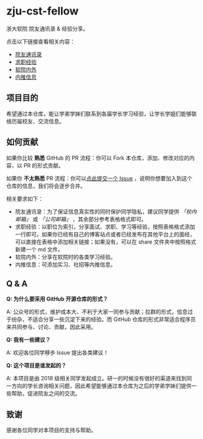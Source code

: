 # zju-cst-fellow

浙大软院 院友通讯录 & 经验分享。

点击以下链接查看相关内容：

- [院友通讯录](./docs/contact.md)
- [求职经验](./docs/share.md)
- [软院内外](./docs/college.md)
- [内推信息](./docs/referral.md)

## 项目目的

希望通过本仓库，能让学弟学妹们联系到各届学长学习经验，让学长学姐们能够联络历届校友、交流信息。

## 如何贡献

如果你比较 **熟悉** GitHub 的 PR 流程：你可以 Fork 本仓库，添加、修改对应的内容，以 PR 的形式贡献。

如果你 **不太熟悉** PR 流程：你可以[点此提交一个 Issue](https://github.com/zju-cst-fellow/zju-cst-fellow/issues/new) ，说明你想要加入到这个仓库的信息，我们将会逐步合并。

相关要求如下：

- 院友通讯录：为了保证信息真实性的同时保护同学隐私，建议同学提供 *「校内邮箱」* 或 *「公司邮箱」* ，其余部分参考表格格式即可。
- 求职经验：以职位为索引，分享面试、求职、学习等经验，按照表格格式添加一行即可。如果你已经有自己的博客站点或者已经发布在其他平台上的面经，可以直接在表格中添加相关链接；如果没有，可以在 share 文件夹中按照格式新建一个 md 文件。
- 软院内外：分享在软院时的各类学习经验。
- 内推信息：可添加实习、社招等内推信息。

## Q & A

**Q: 为什么要采用 GitHub 开源仓库的形式？**

A: 公众号的形式，维护成本大、不利于大家一同参与贡献；拉群的形式，信息过于纷杂，不适合分享一些沉淀下来的经验。而 GitHub 仓库的形式非常适合程序员来共同参与、讨论、贡献，因此采用。

**Q: 我有一些建议？**

A: 欢迎各位同学移步 Issue 提出各类建议！

**Q: 这个项目是谁发起的？**

A: 本项目是由 2018 级相关同学发起成立。研一的时候没有很好的渠道来找到同一方向的学长咨询相关问题，因此希望能够通过本仓库为之后的学弟学妹们提供一些帮助，促进院友之间的交流。

## 致谢

感谢各位同学对本项目的支持与帮助。